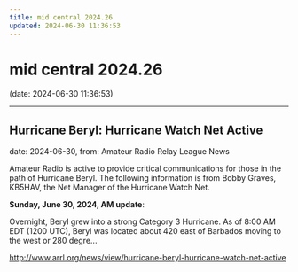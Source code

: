 ```yaml
---
title: mid central 2024.26
updated: 2024-06-30 11:36:53
---
```


# mid central 2024.26

(date: 2024-06-30 11:36:53)

---

## Hurricane Beryl: Hurricane Watch Net Active

date: 2024-06-30, from: Amateur Radio Relay League News

<p>Amateur Radio is active to provide critical communications for those in the path of Hurricane Beryl. The following information is from Bobby Graves, KB5HAV, the Net Manager of the Hurricane Watch Net.</p><p><strong>Sunday, June 30, 2024, AM update</strong>:</p><p>Overnight, Beryl grew into a strong Category 3 Hurricane. As of 8:00 AM EDT (1200 UTC), Beryl was located about 420 east of Barbados moving to the west or 280 degre...</p> 

<http://www.arrl.org/news/view/hurricane-beryl-hurricane-watch-net-active>

